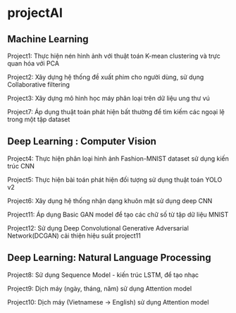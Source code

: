 # projectAI

## Machine Learning
Project1: Thực hiện nén hình ảnh với thuật toán K-mean clustering và trực quan hóa với PCA

Project2: Xây dựng hệ thống đề xuất phim cho người dùng, sử dụng Collaborative filtering

Project3: Xây dựng mô hình học máy phân loại trên dữ liệu ung thư vú

Project7: Áp dụng thuật toán phát hiện bất thường để tìm kiếm các ngoại lệ trong một tập dataset

## Deep Learning : Computer Vision
Project4: Thực hiện phân loại hình ảnh Fashion-MNIST dataset sử dụng kiến trúc CNN

Project5: Thực hiện bài toán phát hiện đối tượng sử dụng thuật toán YOLO v2

Project6: Xây dụng hệ thống nhận dạng khuôn mặt sử dụng deep CNN

Project11: Áp dụng Basic GAN model để tạo các chữ số từ tập dữ liệu MNIST

Project12: Sử dụng Deep Convolutional Generative Adversarial Network(DCGAN) cải thiện hiệu suất project11

## Deep Learning: Natural Language Processing
Project8: Sử dụng Sequence Model - kiến trúc LSTM, để tạo nhạc

Project9: Dịch máy (ngày, tháng, năm) sử dụng Attention model

Project10: Dịch máy (Vietnamese -> English) sử dụng Attention model

